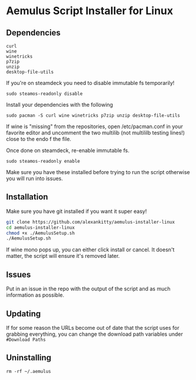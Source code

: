 # Aemulus Script Installer for Linux
## Dependencies
```
curl
wine
winetricks
p7zip
unzip
desktop-file-utils
```
If you're on steamdeck you need to disable immutable fs temporarily!
```
sudo steamos-readonly disable
```
Install your dependencies with the following
```
sudo pacman -S curl wine winetricks p7zip unzip desktop-file-utils
```
If wine is "missing" from the repositories, open /etc/pacman.conf in your favorite editor and uncomment the two multilib (not multililb testing lines!) close to the endo f the file.  

Once done on steamdeck, re-enable immutable fs.
```
sudo steamos-readonly enable
```

Make sure you have these installed before trying to run the script otherwise you will run into issues.

## Installation
Make sure you have git installed if you want it super easy!  
```sh
git clone https://github.com/alexankitty/aemulus-installer-linux
cd aemulus-installer-linux
chmod +x ./AemulusSetup.sh
./AemulusSetup.sh
```
If wine mono pops up, you can either click install or cancel. It doesn't matter, the script will ensure it's removed later.

## Issues
Put in an issue in the repo with the output of the script and as much information as possible.

## Updating
If for some reason the URLs become out of date that the script uses for grabbing everything, you can change the download path variables under `#Download Paths`

## Uninstalling
`rm -rf ~/.aemulus`

